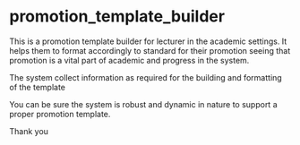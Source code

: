 # promotion_template_builder

This is a promotion template builder for lecturer in the academic settings.
It helps them to format accordingly to standard for their promotion seeing that promotion is a vital part of academic and progress in the system.

The system collect information as required for the building and formatting of the template 

You can be sure the system is robust and dynamic in nature to support a proper promotion template.

Thank you

